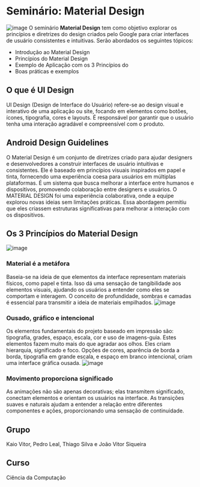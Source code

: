 # Seminário: Material Design
![image](https://github.com/user-attachments/assets/7e0ce388-081a-4116-806e-997e51f7c18f)
O seminário **Material Design** tem como objetivo explorar os princípios e diretrizes do design criados pelo Google para criar interfaces de usuário consistentes e intuitivas. Serão abordados os seguintes tópicos:
- Introdução ao Material Design
- Princípios do Material Design
- Exemplo de Aplicação com os 3 Princípios do 
- Boas práticas e exemplos

## O que é UI Design
UI Design (Design de Interface do Usuário) refere-se ao design visual e interativo de uma aplicação ou site, focando em elementos como botões, ícones, tipografia, cores e layouts. É responsável por garantir que o usuário tenha uma interação agradável e compreensível com o produto.

## Android Design Guidelines
O Material Design é um conjunto de diretrizes criado para ajudar designers e desenvolvedores a construir interfaces de usuário intuitivas e consistentes. Ele é baseado em princípios visuais inspirados em papel e tinta, fornecendo uma experiência coesa para usuários em múltiplas plataformas. É um sistema que busca melhorar a interface entre humanos e dispositivos, promovendo colaboração entre designers e usuários. O MATERIAL DESIGN foi uma experiência colaborativa, onde a equipe explorou novas ideias sem limitações práticas. Essa abordagem permitiu que eles criassem estruturas significativas para melhorar a interação com os dispositivos.

## Os 3 Princípios do Material Design
![image](https://github.com/user-attachments/assets/3f4f5c76-947f-431a-8068-18ffec89ee6b)
### Material é a metáfora
Baseia-se na ideia de que elementos da interface representam materiais físicos, como papel e tinta. Isso dá uma sensação de tangibilidade aos elementos visuais, ajudando os usuários a entender como eles se comportam e interagem. O conceito de profundidade, sombras e camadas é essencial para transmitir a ideia de materiais empilhados.
![image](https://github.com/user-attachments/assets/323b6186-caf2-4751-8a45-9c380154213d)
### Ousado, gráfico e intencional
Os elementos fundamentais do projeto baseado em impressão são: tipografia, grades, espaço, escala, cor e uso de imagens-guia. Estes elementos fazem muito mais do que agradar aos olhos. Eles criam hierarquia, significado e foco. Opções de cores, aparência de borda a borda, tipografia em grande escala, e espaço em branco intencional, criam uma interface gráfica ousada.
![image](https://github.com/user-attachments/assets/cf3f63da-6973-4d0c-84a2-433e30724525)
### Movimento proporciona significado
As animações não são apenas decorativas; elas transmitem significado, conectam elementos e orientam os usuários na interface. As transições suaves e naturais ajudam a entender a relação entre diferentes componentes e ações, proporcionando uma sensação de continuidade.

## Grupo 
Kaio Vitor, Pedro Leal, Thiago Silva e João Vitor Siqueira 

## Curso
Ciência da Computação

